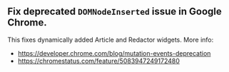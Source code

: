 ## Fix deprecated `DOMNodeInserted` issue in Google Chrome.

This fixes dynamically added Article and Redactor widgets.
More info:

- https://developer.chrome.com/blog/mutation-events-deprecation
- https://chromestatus.com/feature/5083947249172480

